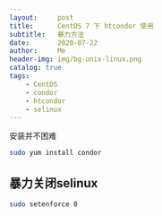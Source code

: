 ```yaml
---
layout:     post
title:      CentOS 7 下 htcondor 使用
subtitle:   暴力方法
date:       2020-07-22
author:     Me
header-img: img/bg-unix-linux.png
catalog: true
tags:
    - CentOS
    - condor
    - htcondor
    - selinux
---
```


安装并不困难

```bash
sudo yum install condor
```



## 暴力关闭selinux

```sh
sudo setenforce 0
```

